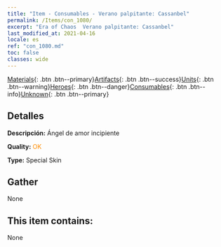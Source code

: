 ```yaml
---
title: "Item - Consumables - Verano palpitante: Cassanbel"
permalink: /Items/con_1080/
excerpt: "Era of Chaos  Verano palpitante: Cassanbel"
last_modified_at: 2021-04-16
locale: es
ref: "con_1080.md"
toc: false
classes: wide
---
```

 [Materials](/es/Items/){: .btn .btn--primary}[Artifacts](/es/Items/Artifacts/){: .btn .btn--success}[Units](/es/Items/Units/){: .btn .btn--warning}[Heroes](/es/Items/Heroes/){: .btn .btn--danger}[Consumables](/es/Items/Consumables/){: .btn .btn--info}[Unknown](/es/Items/Unknown/){: .btn .btn--primary}

## Detalles
 **Descripción:** Ángel de amor incipiente

 **Quality:** <span style="color: #FF8C00">OK</span>

 **Type:** Special Skin

## Gather

  None

## This item contains:

  None

